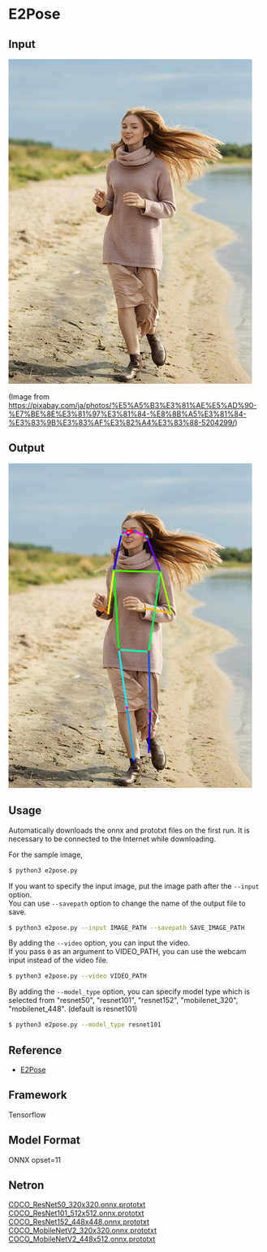 # E2Pose

## Input

![Input](input.jpg)

(Image from https://pixabay.com/ja/photos/%E5%A5%B3%E3%81%AE%E5%AD%90-%E7%BE%8E%E3%81%97%E3%81%84-%E8%8B%A5%E3%81%84-%E3%83%9B%E3%83%AF%E3%82%A4%E3%83%88-5204299/)

## Output

![Output](output.png)

## Usage
Automatically downloads the onnx and prototxt files on the first run.
It is necessary to be connected to the Internet while downloading.

For the sample image,
```bash
$ python3 e2pose.py
```

If you want to specify the input image, put the image path after the `--input` option.  
You can use `--savepath` option to change the name of the output file to save.
```bash
$ python3 e2pose.py --input IMAGE_PATH --savepath SAVE_IMAGE_PATH
```

By adding the `--video` option, you can input the video.   
If you pass `0` as an argument to VIDEO_PATH, you can use the webcam input instead of the video file.
```bash
$ python3 e2pose.py --video VIDEO_PATH
```

By adding the `--model_type` option, you can specify model type which is selected from "resnet50", "resnet101", "resnet152", "mobilenet_320", "mobilenet_448". (default is resnet101)
```bash
$ python3 e2pose.py --model_type resnet101
```

## Reference

- [E2Pose](https://github.com/AISIN-TRC/E2Pose)

## Framework

Tensorflow

## Model Format

ONNX opset=11

## Netron

[COCO_ResNet50_320x320.onnx.prototxt](https://netron.app/?url=https://storage.googleapis.com/ailia-models/e2pose/COCO_ResNet50_320x320.onnx.prototxt)  
[COCO_ResNet101_512x512.onnx.prototxt](https://netron.app/?url=https://storage.googleapis.com/ailia-models/e2pose/COCO_ResNet101_512x512.onnx.prototxt)  
[COCO_ResNet152_448x448.onnx.prototxt](https://netron.app/?url=https://storage.googleapis.com/ailia-models/e2pose/COCO_ResNet152_448x448.onnx.prototxt)  
[COCO_MobileNetV2_320x320.onnx.prototxt](https://netron.app/?url=https://storage.googleapis.com/ailia-models/e2pose/COCO_MobileNetV2_320x320.onnx.prototxt)  
[COCO_MobileNetV2_448x512.onnx.prototxt](https://netron.app/?url=https://storage.googleapis.com/ailia-models/e2pose/COCO_MobileNetV2_448x512.onnx.prototxt)
